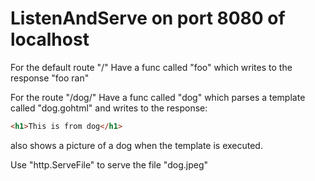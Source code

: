 # ListenAndServe on port 8080 of localhost

For the default route "/"
Have a func called "foo" 
which writes to the response "foo ran"

For the route "/dog/"
Have a func called "dog" 
which parses a template called "dog.gohtml"
and writes to the response:
 
```html
<h1>This is from dog</h1>
```

also shows a picture of a dog when the template is executed.

Use "http.ServeFile"
to serve the file "dog.jpeg"
